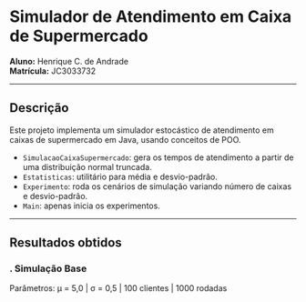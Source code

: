 # Simulador de Atendimento em Caixa de Supermercado

**Aluno:** Henrique C. de Andrade  
**Matrícula:** JC3033732  

---

## Descrição
Este projeto implementa um simulador estocástico de atendimento em caixas de supermercado em Java, usando conceitos de POO.

- `SimulacaoCaixaSupermercado`: gera os tempos de atendimento a partir de uma distribuição normal truncada.  
- `Estatisticas`: utilitário para média e desvio-padrão.  
- `Experimento`: roda os cenários de simulação variando número de caixas e desvio-padrão.  
- `Main`: apenas inicia os experimentos.  

---

## Resultados obtidos

### . Simulação Base  
Parâmetros: µ = 5,0 | σ = 0,5 | 100 clientes | 1000 rodadas  

